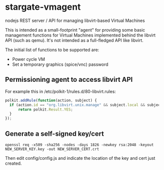 # stargate-vmagent
nodejs REST server / API for managing libvirt-based Virtual Machines

This is intended as a small-footprint "agent" for providing some
basic management functions for Virtual Machines 
implemented behind the libvirt API (such as qemu). It's not intended as a 
full-fledged API like libvirt.

The initial list of functions to be supported are:
* Power cycle VM
* Set a temporary graphics (spice/vnc) password

## Permissioning agent to access libvirt API

For example this in /etc/polkit-1/rules.d/80-libvirt.rules:

```javascript
polkit.addRule(function(action, subject) {
  if (action.id == "org.libvirt.unix.manage" && subject.local && subject.active && subject.user == "xyz") {
      return polkit.Result.YES;
  }
});
```

## Generate a self-signed key/cert
```
openssl req -x509 -sha256 -nodes -days 1826 -newkey rsa:2048 -keyout NEW_SERVER_KEY.key -out NEW_SERVER_CERT.crt
```

Then edit config/config.js and indicate the location of the key and cert just created.
